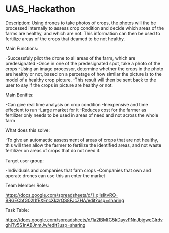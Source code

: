 # UAS_Hackathon


Description:
Using drones to take photos of crops, the photos will the be processed internally to assess crop condition and decide which areas of the farms are healthy, and which are not. This information can then be used to fertilize areas of the crops that deamed to be not healthy.


Main Functions:

-Successfuly pilot the drone to all areas of the farm, which are predesignated
-Once in one of the predesignated spot, take a photo of the crops
-Using an image processor, determine whether the crops in the photo are healthy or not, based on a percetage of how similar the picture is to the model of a healthy crop picture.
-This result will then be sent back to the user to say if the crops in picture are healthy or not.


Main Benifits:

-Can give real time analysis on crop condition
-Inexpensive and time effecient to run
-Large market for it
-Reduces cost for the farmer as fertilizer only needs to be used in areas of need and not across the whole farm


What does this solve:

-To give an automactic assessment of areas of crops that are not healthy, this will then allow the farmer to fertilize the identified areas, and not waste fertilizer on areas of crops that do not need it.


Target user group:

-Individuals and companies that farm crops
-Companies that own and operate drones can use this an enter the market  


Team Member Roles:

https://docs.google.com/spreadsheets/d/1_qllsIitvRQ-BRGECbfG02l1fEXEncXkzrQS8FJcZHA/edit?usp=sharing


Task Table:

https://docs.google.com/spreadsheets/d/1a2IBMfG5kDayvPNnJbjgweGIrdvghiTv5S1nABJnmJw/edit?usp=sharing
